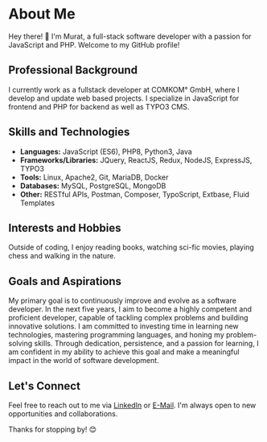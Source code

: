 # About Me

Hey there! 👋 I'm Murat, a full-stack software developer with a passion for JavaScript and PHP. Welcome to my GitHub profile!

## Professional Background

I currently work as a fullstack developer at COMKOM° GmbH, where I develop and update web based projects. I specialize in JavaScript for frontend and PHP for backend as well as TYPO3 CMS.

## Skills and Technologies

- **Languages:** JavaScript (ES6), PHP8, Python3, Java
- **Frameworks/Libraries:** JQuery, ReactJS, Redux, NodeJS, ExpressJS, TYPO3
- **Tools:** Linux, Apache2, Git, MariaDB, Docker
- **Databases:** MySQL, PostgreSQL, MongoDB
- **Other:** RESTful APIs, Postman, Composer, TypoScript, Extbase, Fluid Templates

<!---
## Projects

Here are a few projects I've been working on:

1. [Project Name](link): Brief description of the project.
2. [Project Name](link): Brief description of the project.
3. [Project Name](link): Brief description of the project.

## Open Source Contributions

I'm passionate about open source and have contributed to various projects, including:

- [Project Name](link): Brief description of your contribution.
- [Project Name](link): Brief description of your contribution.
--->

## Interests and Hobbies

Outside of coding, I enjoy reading books, watching sci-fic movies, playing chess and walking in the nature. 

## Goals and Aspirations

My primary goal is to continuously improve and evolve as a software developer. In the next five years, I aim to become a highly competent and proficient developer, capable of tackling complex problems and building innovative solutions. I am committed to investing time in learning new technologies, mastering programming languages, and honing my problem-solving skills. Through dedication, persistence, and a passion for learning, I am confident in my ability to achieve this goal and make a meaningful impact in the world of software development.


## Let's Connect

Feel free to reach out to me via [LinkedIn](https://www.linkedin.com/in/murat-yasar/) or [E-Mail](mailto:dev.muratyasar@gmail.com). I'm always open to new opportunities and collaborations.

Thanks for stopping by! 😊
